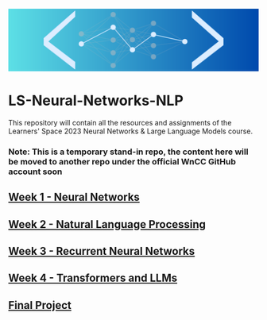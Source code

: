 ![TSS 2023 - Neural Networks and Large Language Models](/misc/banner.png)

# LS-Neural-Networks-NLP

This repository will contain all the resources and assignments of the Learners' Space 2023 Neural Networks &amp; Large Language Models course.

### **Note: This is a temporary stand-in repo, the content here will be moved to another repo under the official WnCC GitHub account soon**

## [Week 1 - Neural Networks](./Week1/)

## [Week 2 - Natural Language Processing](./Week2/)

## [Week 3 - Recurrent Neural Networks](./Week3/)

## [Week 4 - Transformers and LLMs](./Week4/)

## [Final Project](./Final%20Project/)
